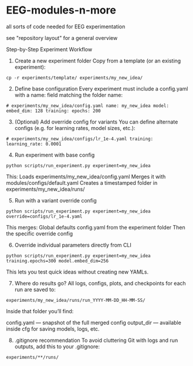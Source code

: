 # EEG-modules-n-more
all sorts of code needed for EEG experimentation

see "repository layout" for a general overview

Step-by-Step Experiment Workflow
1. Create a new experiment folder
Copy from a template (or an existing experiment):

<pre><code>cp -r experiments/template/ experiments/my_new_idea/</code></pre>


2. Define base configuration
Every experiment must include a config.yaml with a name: field matching the folder name:

<pre><code># experiments/my_new_idea/config.yaml name: my_new_idea model: embed_dim: 128 training: epochs: 200 </code></pre>


3. (Optional) Add override config for variants
You can define alternate configs (e.g. for learning rates, model sizes, etc.):

<pre><code># experiments/my_new_idea/configs/lr_1e-4.yaml training: learning_rate: 0.0001 </code></pre>


4. Run experiment with base config
<pre><code>python scripts/run_experiment.py experiment=my_new_idea</code></pre>

This:
Loads experiments/my_new_idea/config.yaml
Merges it with modules/configs/default.yaml
Creates a timestamped folder in experiments/my_new_idea/runs/

5. Run with a variant override config
<pre><code>python scripts/run_experiment.py experiment=my_new_idea override=configs/lr_1e-4.yaml</code></pre>

This merges:
Global defaults
config.yaml from the experiment folder
Then the specific override config


6. Override individual parameters directly from CLI
<pre><code>python scripts/run_experiment.py experiment=my_new_idea training.epochs=300 model.embed_dim=256</code></pre>

This lets you test quick ideas without creating new YAMLs.


7. Where do results go?
All logs, configs, plots, and checkpoints for each run are saved to:

<pre><code>experiments/my_new_idea/runs/run_YYYY-MM-DD_HH-MM-SS/</code></pre>

Inside that folder you’ll find:

config.yaml — snapshot of the full merged config
output_dir — available inside cfg for saving models, logs, etc.

8. .gitignore recommendation
To avoid cluttering Git with logs and run outputs, add this to your .gitignore:

<pre><code>experiments/**/runs/</code></pre>